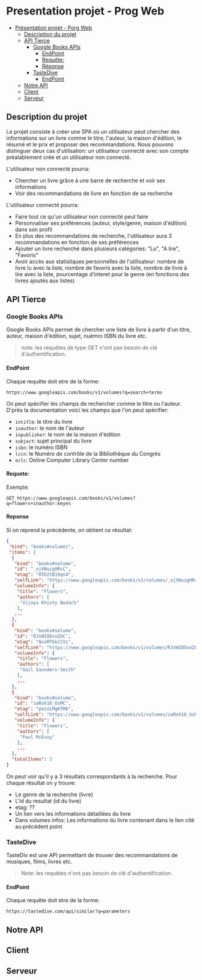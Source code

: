# Presentation projet - Prog Web

- [Présentation projet - Porg Web](#presentation-projet---prog-web)
  * [Description du projet](#description-du-projet)
  * [API Tierce](#api-tierce)
    + [Google Books APIs](#google-books-apis)
      - [EndPoint](#endpoint)
      - [Requête:](#requete)
      - [Réponse](#reponse)
    + [TasteDive](#tastedive)
      - [EndPoint](#endpoint)
  * [Notre API](#notre-api)
  * [Client](#client)
  * [Serveur](#serveur)

## Description du projet

Le projet consiste à créer une SPA où un utilisateur peut chercher des informations sur un livre comme le titre, l'auteur, la maison d'édition, le résumé et le prix et proposer des recommandations. Nous pouvons distinguer deux cas d'utilisation: un utilisateur connecté avec son compte préalablement créé et un utilisateur non connecté.

L'utilisateur non connecté pourra:

- Chercher un livre grâce à une barre de recherche et voir ses informations
- Voir des recommandations de livre en fonction de sa recherche

L'utilisateur connecté pourra:

- Faire tout ce qu'un utilisateur non connecté peut faire
- Personnaliser ses préférences (auteur, style/genre, maison d'édition) dans son profil
- En plus des recommandations de recherche, l'utilisateur aura 3 recommandations en fonction de ses préférences
- Ajouter un livre recherché dans plusieurs catégories: "Lu", "A lire", "Favoris"
- Avoir accès aux statistiques personnelles de l'utilisateur: nombre de livre lu avec la liste, nombre de favoris avec la liste, nombre de livre à lire avec la liste, pourcentage d'interet pour le genre (en fonctions des livres ajoutés aux listes)



## API Tierce

### Google Books APIs

Google Books APIs permet de chercher une liste de livre à partir d'un titre, auteur, maison d'édition, sujet, nuémro ISBN du livre etc. 

> note: les requêtes de type GET n'ont pas besoin de clé d'authentification.



#### EndPoint

Chaque requête doit etre de la forme:

```http
https://www.googleapis.com/books/v1/volumes?q=search+terms
```

On peut spécifier les champs de rechercher comme le titre ou l'auteur. D'près la documentation voici les champs que l'on peut spécifier:

- `intitle`:  le titre du livre
- `inauthor`: le nom de l'auteur
- `inpublisher`: le nom de la maison d'édition
- `subject`: sujet principal du livre
- `isbn`: le numéro ISBN
- `lccn`:  le Numéro de contrôle de la Bibliothèque du Congrès
- `oclc`:  Online Computer Library Center number



#### Requete:

Exemple:

```http
GET https://www.googleapis.com/books/v1/volumes?q=flowers+inauthor:keyes
```



#### Reponse

Si on reprend la précédente, on obtient ce résultat:

```json
{
 "kind": "books#volumes",
 "items": [
  {
   "kind": "books#volume",
   "id": "_ojXNuzgHRcC",
   "etag": "OTD2tB19qn4",
   "selfLink": "https://www.googleapis.com/books/v1/volumes/_ojXNuzgHRcC",
   "volumeInfo": {
    "title": "Flowers",
    "authors": [
     "Vijaya Khisty Bodach"
    ],
   ...
  },
  {
   "kind": "books#volume",
   "id": "RJxWIQOvoZUC",
   "etag": "NsxMT6kCCVs",
   "selfLink": "https://www.googleapis.com/books/v1/volumes/RJxWIQOvoZUC",
   "volumeInfo": {
    "title": "Flowers",
    "authors": [
     "Gail Saunders-Smith"
    ],
    ...
  },
  {
   "kind": "books#volume",
   "id": "zaRoX10_UsMC",
   "etag": "pm1sLMgKfMA",
   "selfLink": "https://www.googleapis.com/books/v1/volumes/zaRoX10_UsMC",
   "volumeInfo": {
    "title": "Flowers",
    "authors": [
     "Paul McEvoy"
    ],
    ...
  },
  "totalItems": 3
}
```



On peut voir qu'il y a 3  résultats correspondants à la recherche. Pour chaque résultat on y trouve:

- Le genre de la recherche (livre)
- L'id du resultat (id du livre)
- etag: ??
- Un lien vers les informations détaillées du livre
- Dans volumes infos: Les informations du livre contenant dans le lien cité au précédent point



### TasteDive

TasteDiv est une API permettant de trouver des recommandations de musiques, films, livres etc.

> Note: les requêtes n'ont pas besoin de clé d'authentification.



#### EndPoint

Chaque requête doit etre de la forme:

```http
https://tastedive.com/api/similar?q=parameters
```









## Notre API



## Client



## Serveur

